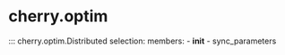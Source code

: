 
# cherry.optim

::: cherry.optim.Distributed
    selection:
      members:
        - __init__
        - sync_parameters

